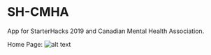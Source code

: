 # SH-CMHA
App for StarterHacks 2019 and Canadian Mental Health Association. 

Home Page: 
![alt text](https://challengepost-s3-challengepost.netdna-ssl.com/photos/production/software_photos/000/740/643/datas/gallery.jpg)
